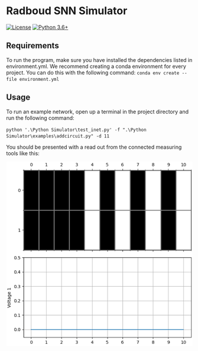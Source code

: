 # Radboud SNN Simulator

[![License](https://img.shields.io/badge/license-MIT-blue.svg)](https://opensource.org/licenses/MIT) 
[![Python 3.6+](https://img.shields.io/badge/python-3.6-blue.svg)](https://www.python.org/downloads/release/python-360/)

## Requirements
To run the program, make sure you have installed the dependencies listed in environment.yml. 
We recommend creating a conda environment for every project. You can do this with the following command:
`conda env create --file environment.yml`

## Usage
To run an example network, open up a terminal in the project directory and run the following command: 

`python '.\Python Simulator\test_inet.py' -f ".\Python Simulator\examples\addcircuit.py" -d 11`

You should be presented with a read out from the connected measuring tools like this:

![Default Readout](defaultreadout.png)
